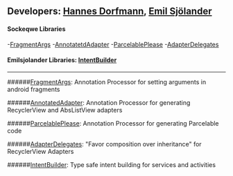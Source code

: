 ## Developers: [Hannes Dorfmann][0], [Emil Sjölander][1]

#### Sockeqwe Libraries
-[FragmentArgs][2]
-[AnnotatetdAdapter][3]
-[ParcelablePlease][4]
-[AdapterDelegates][5]

#### Emilsjolander Libraries: [IntentBuilder][6]
---

######[FragmentArgs][7]: Annotation Processor for setting arguments in android fragments


######[AnnotatedAdapter][8]: Annotation Processor for generating RecyclerView and AbsListView adapters


######[ParcelablePlease][9]: Annotation Processor for generating Parcelable code


######[AdapterDelegates][10]: "Favor composition over inheritance" for RecyclerView Adapters


######[IntentBuilder][11]: Type safe intent building for services and activities



[0]: https://github.com/sockeqwe
[1]: https://github.com/emilsjolander

[2]: https://github.com/sockeqwe/fragmentArgs
[3]: https://github.com/sockeqwe/annotatedAdapter
[4]: https://github.com/sockeqwe/parcelablePlease
[5]: https://github.com/sockeqwe/adapterDelegates

[6]: https://github.com/emilsjolander/IntentBuilder

[7]: https://github.com/ersin-ertan/SockeqweExamples/tree/master/fragmentargs/src/main/java/com/nullcognition/fragmentargs
[8]: https://github.com/ersin-ertan/SockeqweExamples/tree/master/annotatedadapter/src/main/java/com/nullcognition/annotatedadapter
[9]: https://github.com/ersin-ertan/SockeqweExamples/tree/master/parcelableplease/src/main/java/com/nullcognition/parcelableplease
[10]: https://github.com/ersin-ertan/SockeqweExamples/tree/master/adapterdelegates/src/main/java/com/nullcognition/adapterdelegates

[11]: https://github.com/ersin-ertan/SockeqweExamples/tree/master/intentbuilder/src/main/java/com/nullcognition/intentbuilder
